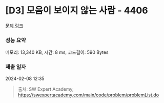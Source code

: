 # [D3] 모음이 보이지 않는 사람 - 4406 

[문제 링크](https://swexpertacademy.com/main/code/problem/problemDetail.do?contestProbId=AWNcD_66pUEDFAV8) 

### 성능 요약

메모리: 13,340 KB, 시간: 8 ms, 코드길이: 590 Bytes

### 제출 일자

2024-02-08 12:35



> 출처: SW Expert Academy, https://swexpertacademy.com/main/code/problem/problemList.do